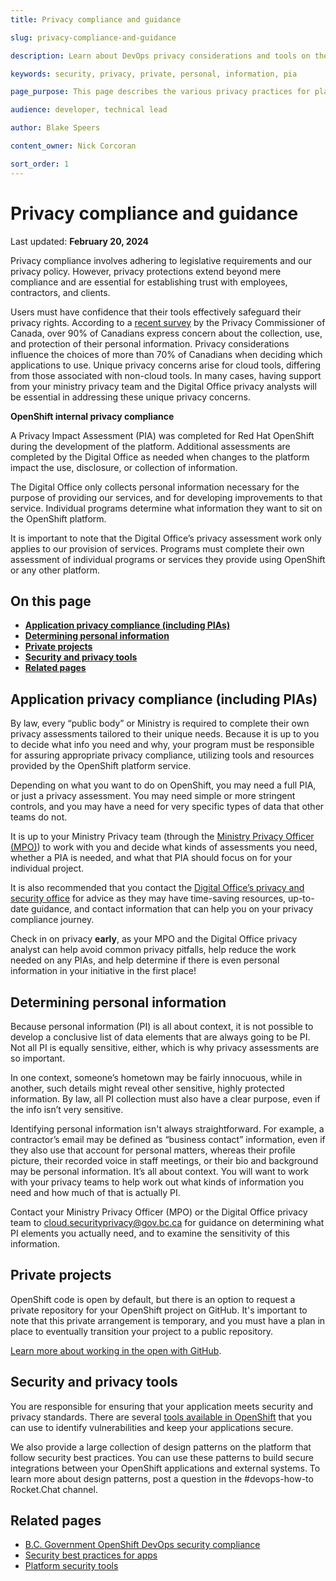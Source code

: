 ```yaml
---
title: Privacy compliance and guidance

slug: privacy-compliance-and-guidance

description: Learn about DevOps privacy considerations and tools on the B.C. Government OpenShift Private Cloud Platform as a Service.

keywords: security, privacy, private, personal, information, pia

page_purpose: This page describes the various privacy practices for platform development teams

audience: developer, technical lead

author: Blake Speers

content_owner: Nick Corcoran

sort_order: 1
---
```


# Privacy compliance and guidance
Last updated: **February 20, 2024**

Privacy compliance involves adhering to legislative requirements and our privacy policy. However, privacy protections extend beyond mere compliance and are essential for establishing trust with employees, contractors, and clients.

Users must have confidence that their tools effectively safeguard their privacy rights. According to a [recent survey](https://www.priv.gc.ca/en/opc-actions-and-decisions/research/explore-privacy-research/2023/por_ca_2022-23/) by the Privacy Commissioner of Canada, over 90% of Canadians express concern about the collection, use, and protection of their personal information. Privacy considerations influence the choices of more than 70% of Canadians when deciding which applications to use. Unique privacy concerns arise for cloud tools, differing from those associated with non-cloud tools. In many cases, having support from your ministry privacy team and the Digital Office privacy analysts will be essential in addressing these unique privacy concerns.

**OpenShift internal privacy compliance**

A Privacy Impact Assessment (PIA) was completed for Red Hat OpenShift during the development of the platform. Additional assessments are completed by the Digital Office as needed when changes to the platform impact the use, disclosure, or collection of information.

The Digital Office only collects personal information necessary for the purpose of providing our services, and for developing improvements to that service. Individual programs determine what information they want to sit on the OpenShift platform.

It is important to note that the Digital Office’s privacy assessment work only applies to our provision of services. Programs must complete their own assessment of individual programs or services they provide using OpenShift or any other platform.

## On this page
* **[Application privacy compliance (including PIAs)](#application-privacy-compliance-including-pias)**
* **[Determining personal information](#determining-personal-information)**
* **[Private projects](#private-projects)**
* **[Security and privacy tools](#security-and-privacy-tools)**
* **[Related pages](#related-pages)**

## Application privacy compliance (including PIAs)

By law, every “public body” or Ministry is required to complete their own privacy assessments tailored to their unique needs. Because it is up to you to decide what info you need and why, your program must be responsible for assuring appropriate privacy compliance, utilizing tools and resources provided by the OpenShift platform service.

Depending on what you want to do on OpenShift, you may need a full PIA, or just a privacy assessment. You may need simple or more stringent controls, and you may have a need for very specific types of data that other teams do not. 

It is up to your Ministry Privacy team (through the [Ministry Privacy Officer (MPO)](https://www2.gov.bc.ca/gov/content/governments/services-for-government/information-management-technology/privacy/resources/privacy-officers)) to work with you and decide what kinds of assessments you need, whether a PIA is needed, and what that PIA should focus on for your individual project. 

It is also recommended that you contact the [Digital Office’s privacy and security office](mailto:cloud.securityprivacy@gov.bc.ca?subject=Cloud%20services%20privacy%20question:) for advice as they may have time-saving resources, up-to-date guidance, and contact information that can help you on your privacy compliance journey. 

Check in on privacy **early**, as your MPO and the Digital Office privacy analyst can help avoid common privacy pitfalls, help reduce the work needed on any PIAs, and help determine if there is even personal information in your initiative in the first place!

## Determining personal information

Because personal information (PI) is all about context, it is not possible to develop a conclusive list of data elements that are always going to be PI. Not all PI is equally sensitive, either, which is why privacy assessments are so important.

In one context, someone’s hometown may be fairly innocuous, while in another, such details might reveal other sensitive, highly protected information. By law, all PI collection must also have a clear purpose, even if the info isn’t very sensitive.

Identifying personal information isn't always straightforward. For example, a contractor’s email may be defined as “business contact” information, even if they also use that account for personal matters, whereas their profile picture, their recorded voice in staff meetings, or their bio and background may be personal information. It’s all about context. You will want to work with your privacy teams to help work out what kinds of information you need and how much of that is actually PI.

Contact your Ministry Privacy Officer (MPO) or the Digital Office privacy team to [cloud.securityprivacy@gov.bc.ca](mailto:cloud.securityprivacy@gov.bc.ca) for guidance on determining what PI elements you actually need, and to examine the sensitivity of this information.

## Private projects

OpenShift code is open by default, but there is an option to request a private repository for your OpenShift project on GitHub. It's important to note that this private arrangement is temporary, and you must have a plan in place to eventually transition your project to a public repository.

[Learn more about working in the open with GitHub](https://digital.gov.bc.ca/cloud/private/onboard/#set).

## Security and privacy tools

You are responsible for ensuring that your application meets security and privacy standards. There are several [tools available in OpenShift](https://digital.gov.bc.ca/cloud/private/products-tools/#tools) that you can use to identify vulnerabilities and keep your applications secure.

We also provide a large collection of design patterns on the platform that follow security best practices. You can use these patterns to build secure integrations between your OpenShift applications and external systems. To learn more about design patterns, post a question in the #devops-how-to Rocket.Chat channel.

## Related pages

* [B.C. Government OpenShift DevOps security compliance](/devops-security-compliance/)
* [Security best practices for apps](/security-best-practices-for-apps/)
* [Platform security tools](/platform-security-tools/)
